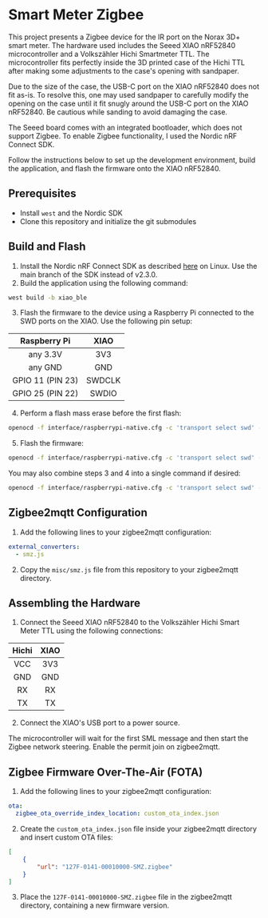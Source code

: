 # Smart Meter Zigbee

This project presents a Zigbee device for the IR port on the Norax 3D+ smart meter. The hardware used includes the Seeed XIAO nRF52840 microcontroller and a Volkszähler Hichi Smartmeter TTL. The microcontroller fits perfectly inside the 3D printed case of the Hichi TTL after making some adjustments to the case's opening with sandpaper.

Due to the size of the case, the USB-C port on the XIAO nRF52840 does not fit as-is. To resolve this, one may used sandpaper to carefully modify the opening on the case until it fit snugly around the USB-C port on the XIAO nRF52840. Be cautious while sanding to avoid damaging the case.

The Seeed board comes with an integrated bootloader, which does not support Zigbee. To enable Zigbee functionality, I used the Nordic nRF Connect SDK.

Follow the instructions below to set up the development environment, build the application, and flash the firmware onto the XIAO nRF52840.


## Prerequisites
- Install ``west`` and the Nordic SDK
- Clone this repository and initialize the git submodules

## Build and Flash
1. Install the Nordic nRF Connect SDK as described [here](https://developer.nordicsemi.com/nRF_Connect_SDK/doc/latest/nrf/getting_started/installing.html#gs-installing) on Linux. Use the main branch of the SDK instead of v2.3.0.
2. Build the application using the following command:
```sh
west build -b xiao_ble
```
3. Flash the firmware to the device using a Raspberry Pi connected to the SWD ports on the XIAO. Use the following pin setup:


|   Raspberry Pi   |  XIAO  |
|:----------------:|:------:|
|     any 3.3V     |   3V3  |
|      any GND     |   GND  |
| GPIO 11 (PIN 23) | SWDCLK |
| GPIO 25 (PIN 22) |  SWDIO |

4. Perform a flash mass erase before the first flash:
```sh
openocd -f interface/raspberrypi-native.cfg -c 'transport select swd' -f target/nrf52.cfg -c init -c 'reset init' -c halt -c 'nrf5 mass_erase' -c exit
```
5. Flash the firmware:
```sh
openocd -f interface/raspberrypi-native.cfg -c 'transport select swd' -f target/nrf52.cfg -c init -c 'reset init' -c halt -c 'program ./build/zephyr/merged.hex verify' -c reset -c exit
```
You may also combine steps 3 and 4 into a single command if desired:
```sh
openocd -f interface/raspberrypi-native.cfg -c 'transport select swd' -f target/nrf52.cfg -c init -c 'reset init' -c halt -c 'nrf5 mass_erase' -c 'program ./build/zephyr/zephyr.hex verify' -c reset -c exit
```

## Zigbee2mqtt Configuration
1. Add the following lines to your zigbee2mqtt configuration:
```yaml
external_converters:
  - smz.js
```
2. Copy the `misc/smz.js` file from this repository to your zigbee2mqtt directory.

## Assembling the Hardware
1. Connect the Seeed XIAO nRF52840 to the Volkszähler Hichi Smart Meter TTL using the following connections:


| Hichi | XIAO |
|:-----:|:----:|
|  VCC  |  3V3 |
|  GND  |  GND |
|   RX  |  RX  |
|   TX  |  TX  |
2. Connect the XIAO's USB port to a power source.

The microcontroller will wait for the first SML message and then start the Zigbee network steering. Enable the permit join on zigbee2mqtt.

## Zigbee Firmware Over-The-Air (FOTA)
1. Add the following lines to your zigbee2mqtt configuration:
```yaml
ota:
  zigbee_ota_override_index_location: custom_ota_index.json
```

2. Create the `custom_ota_index.json` file inside your zigbee2mqtt directory and insert custom OTA files:
```json
[
    {
        "url": "127F-0141-00010000-SMZ.zigbee"
    }
]
```

3. Place the `127F-0141-00010000-SMZ.zigbee` file in the zigbee2mqtt directory, containing a new firmware version.
